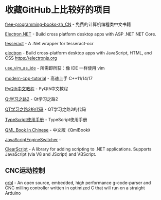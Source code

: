 # 收藏GitHub上比较好的项目

[free-programming-books-zh_CN](https://github.com/justjavac/free-programming-books-zh_CN) - 免费的计算机编程类中文书籍

[Electron.NET](https://github.com/ElectronNET/Electron.NET) - Build cross platform desktop apps with ASP .NET NET Core.

[tesseract](https://github.com/charlesw/tesseract) - A .Net wrapper for tesseract-ocr

[electron](https://github.com/electron/electron) - Build cross-platform desktop apps with JavaScript, HTML, and CSS https://electronjs.org

[use_vim_as_ide](https://github.com/yangyangwithgnu/use_vim_as_ide) - 所需即所获：像 IDE 一样使用 vim

[modern-cpp-tutorial](#https://github.com/changkun/modern-cpp-tutorial) - 高速上手 C++11/14/17

[PyQt5中文教程](#https://github.com/maicss/PyQt5-Chinese-tutoral) - PyQt5中文教程

[Qt学习之路2](#https://github.com/joinAero/qt-study-road-2) - Qt学习之路2

[QT学习之路2的代码](#https://github.com/jayshzhang/QtLearningRoad2) - QT学习之路2的代码

[TypeScript使用手册](#https://github.com/zhongsp/TypeScript) - TypeScript使用手册

[QML Book In Chinese](#https://github.com/cwc1987/QmlBook-In-Chinese) - 中文版《QmlBook》

[JavaScriptEngineSwitcher](#https://github.com/Taritsyn/JavaScriptEngineSwitcher) - 

[ClearScript](#https://github.com/Microsoft/ClearScript) - A library for adding scripting to .NET applications. Supports JavaScript (via V8 and JScript) and VBScript.

## CNC运动控制
[grbl](#https://github.com/grbl/grbl) - An open source, embedded, high performance g-code-parser and CNC milling controller written in optimized C that will run on a straight Arduino


